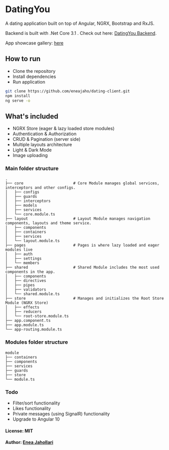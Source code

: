 # DatingYou
A dating application built on top of Angular, NGRX, Bootstrap and RxJS.

Backend is built with .Net Core 3.1 . Check out here: [DatingYou Backend](https://github.com/eneajaho/dating-api).

App showcase gallery: [here](https://imgur.com/a/r6bIrfG)

## How to run
- Clone the repository
- Install dependencies
- Run application

```bash
git clone https://github.com/eneajaho/dating-client.git
npm install
ng serve -o
```


## What's included
- NGRX Store (eager & lazy loaded store modules)
- Authentication & Authorization
- CRUD & Pagination (server side)
- Multiple layouts architecture 
- Light & Dark Mode
- Image uploading


### Main folder structure
    .
    ├── core                      # Core Module manages global services, interceptors and other configs.
    │   ├── configs
    │   ├── guards
    │   ├── interceptors
    │   ├── models
    │   ├── services
    │   └── core.module.ts
    ├── layout                    # Layout Module manages navigation components, layouts and theme service.
    │   ├── components
    │   ├── containers
    │   ├── services
    │   └── layout.module.ts
    ├── pages                     # Pages is where lazy loaded and eager modules live
    │   ├── auth
    │   ├── settings
    │   └── members
    ├── shared                    # Shared Module includes the most used components in the app. 
    │   ├── components
    │   ├── directives
    │   ├── pipes
    │   ├── validators
    │   └── shared.module.ts
    ├── store                     # Manages and initializes the Root Store Module (NGRX Store)
    │   ├── effects
    │   ├── reducers
    │   └── root-store.module.ts
    ├── app.component.ts
    ├── app.module.ts  
    └── app-routing.module.ts
    
### Modules folder structure
     
    module                    
    ├── containers
    ├── components
    ├── services
    ├── guards
    ├── store
    └── module.ts


### Todo
- Filter/sort functionality
- Likes functionality
- Private messages (using SignalR) functionality
- Upgrade to Angular 10


#### License: MIT

#### Author: [Enea Jahollari](https://github.com/eneajaho)
